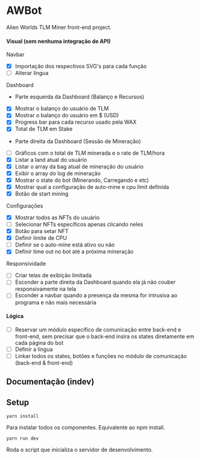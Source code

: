 # AWBot
Alien Worlds TLM Miner front-end project.

#### Visual (sem nenhuma integração de API)
Navbar
- [x] Importação dos respectivos SVG's para cada função
- [ ] Alterar língua

Dashboard
- Parte esquerda da Dashboard (Balanço e Recursos)
- [x] Mostrar o balanço do usuário de TLM
- [x] Mostrar o balanço do usuário em $ (USD)
- [x] Progress bar para cada recurso usado pela WAX
- [x] Total de TLM em Stake
- Parte direita da Dashboard (Sessão de Mineração)
- [ ] Gráficos com o total de TLM minerada e o rate de TLM/hora 
- [x] Listar a land atual do usuário
- [x] Listar o array da bag atual de mineração do usuário
- [x] Exibir o array do log de mineração 
- [x] Mostrar o state do bot (Minerando, Carregando e etc)
- [x] Mostrar qual a configuração de auto-mine e cpu limit definida
- [x] Botão de start mining

Configurações 
- [x] Mostrar todos as NFTs do usuário
- [ ] Selecionar NFTs específicos apenas clicando neles
- [x] Botão para setar NFT
- [x] Definir limite de CPU
- [ ] Definir se o auto-mine está ativo ou não
- [x] Definir time out no bot até a próxima mineração

Responsividade
- [ ] Criar telas de exibição limitada
- [ ] Esconder a parte direita da Dashboard quando ela já não couber responsivamente na tela
- [ ] Esconder a navbar quando a presença da mesma for intrusiva ao programa e não mais necessária

#### Lógica
- [ ] Reservar um módulo específico de comunicação entre back-end e front-end, sem precisar que o back-end insira os states diretamente em cada página do bot
- [ ] Definir a língua
- [ ] Linkar todos os states, botões e funções no módulo de comunicação (back-end & front-end)

## Documentação (indev)

## Setup
`yarn install`

Para instalar todos os componentes. Equivalente ao npm install.

`yarn run dev`

Roda o script que inicializa o servidor de desenvolvimento.
